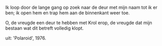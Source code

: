 Ik loop door de lange gang
op zoek naar de deur met mijn naam
tot ik er ben;
ik open hem en trap
hem aan de binnenkant weer toe.

O, de vreugde een deur te hebben
met Krol erop,
de vreugde dat mijn bestaan
wat dit betreft volledig klopt.

uit: 'Polaroid', 1976.
